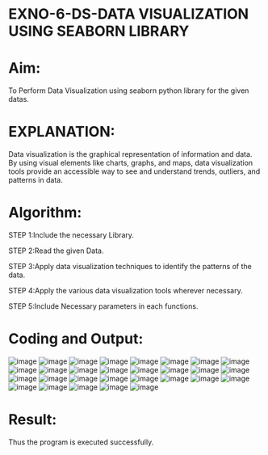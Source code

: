 # EXNO-6-DS-DATA VISUALIZATION USING SEABORN LIBRARY

# Aim:
  To Perform Data Visualization using seaborn python library for the given datas.

# EXPLANATION:
Data visualization is the graphical representation of information and data. By using visual elements like charts, graphs, and maps, data visualization tools provide an accessible way to see and understand trends, outliers, and patterns in data.

# Algorithm:
STEP 1:Include the necessary Library.

STEP 2:Read the given Data.

STEP 3:Apply data visualization techniques to identify the patterns of the data.

STEP 4:Apply the various data visualization tools wherever necessary.

STEP 5:Include Necessary parameters in each functions.

# Coding and Output:
![image](https://github.com/user-attachments/assets/88b83d5f-cd5b-443d-b0f3-aa43a4185c75)
![image](https://github.com/user-attachments/assets/1d7ecbba-9880-46d2-ac23-92f1442629a2)
![image](https://github.com/user-attachments/assets/d1c45411-33a5-4d4e-b669-8bf6b91469a8)
![image](https://github.com/user-attachments/assets/0e12f1bb-390b-41e3-8969-48744638188c)
![image](https://github.com/user-attachments/assets/b03d8301-69c1-4fd9-a1da-8e7ea3889a61)
![image](https://github.com/user-attachments/assets/c536e68e-134c-463a-8203-fe4e9416d190)
![image](https://github.com/user-attachments/assets/56f6961b-d73d-4d23-a314-d2984defcf5e)
![image](https://github.com/user-attachments/assets/eafb4adc-1c92-4a5a-92c4-269b947be60b)
![image](https://github.com/user-attachments/assets/c0b66791-9817-4ce3-aa6d-79bc64233113)
![image](https://github.com/user-attachments/assets/8c558165-b87f-4786-97dd-727a9725f0dc)
![image](https://github.com/user-attachments/assets/25733924-9e78-4cac-b512-ff075cef6e5a)
![image](https://github.com/user-attachments/assets/8875b4fd-3cef-4cec-bad3-fc34baeb59e6)
![image](https://github.com/user-attachments/assets/23212bdc-1e64-417b-9452-cfb28e7a07d6)
![image](https://github.com/user-attachments/assets/6b136da3-d0ae-4d97-adea-a0d417c05dcb)
![image](https://github.com/user-attachments/assets/595fa9a4-1749-48ab-9451-de31c687c5d1)
![image](https://github.com/user-attachments/assets/c0ece9f3-72ea-4dd3-957b-6e9fbbc1f44d)
![image](https://github.com/user-attachments/assets/9b91c292-6abc-4ada-9a9f-7cd45c8d30e1)
![image](https://github.com/user-attachments/assets/f348733f-6166-4ebb-8c6b-aadfd0e1463d)
![image](https://github.com/user-attachments/assets/fe56b2b3-4852-4430-8551-78e401a8122a)
![image](https://github.com/user-attachments/assets/998a4179-2f0c-4131-b3df-08626ada8174)
![image](https://github.com/user-attachments/assets/f37263e3-d4ba-4bd2-8e26-147a2013978e)
![image](https://github.com/user-attachments/assets/2722fca6-203f-44b8-ac84-7dae51874278)
![image](https://github.com/user-attachments/assets/707d0239-5ddf-4945-b62a-bc77e7768835)
![image](https://github.com/user-attachments/assets/b92cdce4-2d9c-49b9-a2df-dbe8cafc8ca8)
![image](https://github.com/user-attachments/assets/54855621-f05b-4935-af5d-583e2288de7d)
![image](https://github.com/user-attachments/assets/32079b80-2c73-42da-bbea-281a412ac111)
![image](https://github.com/user-attachments/assets/69809867-5161-41e3-add8-552987d17d2a)
![image](https://github.com/user-attachments/assets/b93a6c0e-080c-49cd-a0e0-8afff138b630)
![image](https://github.com/user-attachments/assets/734d686c-1e91-43c8-8aa6-45a03146f6d0)

# Result:
Thus the program is executed successfully.
